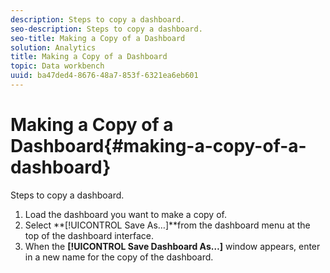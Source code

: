 ```yaml
---
description: Steps to copy a dashboard.
seo-description: Steps to copy a dashboard.
seo-title: Making a Copy of a Dashboard
solution: Analytics
title: Making a Copy of a Dashboard
topic: Data workbench
uuid: ba47ded4-8676-48a7-853f-6321ea6eb601
---
```


# Making a Copy of a Dashboard{#making-a-copy-of-a-dashboard}

Steps to copy a dashboard.

1. Load the dashboard you want to make a copy of.
1. Select **[!UICONTROL Save As…]**from the dashboard menu at the top of the dashboard interface.
1. When the **[!UICONTROL Save Dashboard As…]** window appears, enter in a new name for the copy of the dashboard.
